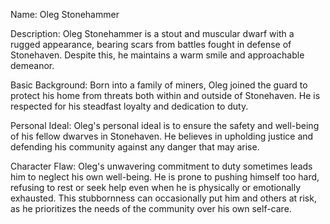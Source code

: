 
Name: Oleg Stonehammer

Description: Oleg Stonehammer is a stout and muscular dwarf with a rugged appearance, bearing scars from battles fought in defense of Stonehaven. Despite this, he maintains a warm smile and approachable demeanor.

Basic Background: Born into a family of miners, Oleg joined the guard to protect his home from threats both within and outside of Stonehaven. He is respected for his steadfast loyalty and dedication to duty.

Personal Ideal: Oleg's personal ideal is to ensure the safety and well-being of his fellow dwarves in Stonehaven. He believes in upholding justice and defending his community against any danger that may arise.

Character Flaw: Oleg's unwavering commitment to duty sometimes leads him to neglect his own well-being. He is prone to pushing himself too hard, refusing to rest or seek help even when he is physically or emotionally exhausted. This stubbornness can occasionally put him and others at risk, as he prioritizes the needs of the community over his own self-care.